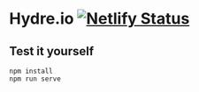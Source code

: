 # Hydre.io [![Netlify Status](https://api.netlify.com/api/v1/badges/7c67381e-b666-4d08-86f5-e1acd6287cd7/deploy-status)](https://app.netlify.com/sites/hydre/deploys)

## Test it yourself
```
npm install
npm run serve
```